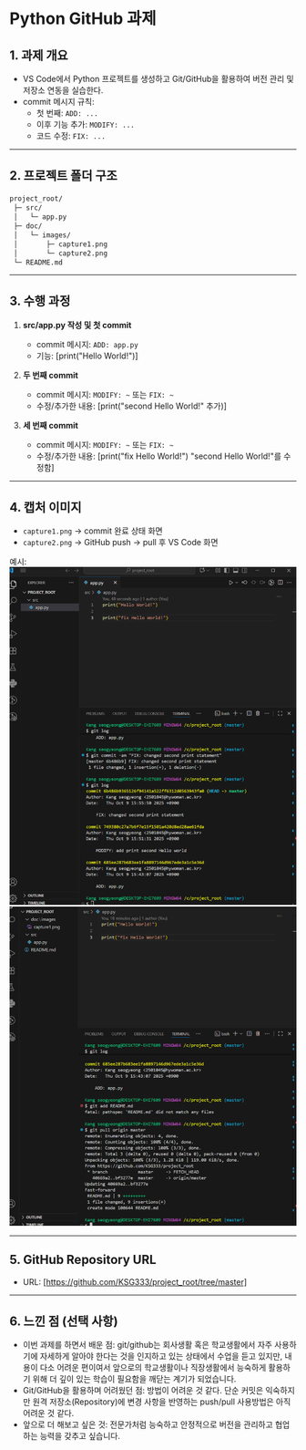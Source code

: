 # Python GitHub 과제

## 1. 과제 개요
- VS Code에서 Python 프로젝트를 생성하고 Git/GitHub을 활용하여 버전 관리 및 저장소 연동을 실습한다.  
- commit 메시지 규칙:  
  - 첫 번째: `ADD: ...`  
  - 이후 기능 추가: `MODIFY: ...`  
  - 코드 수정: `FIX: ...`  

---

## 2. 프로젝트 폴더 구조
```
project_root/
 ├─ src/
 │   └─ app.py
 ├─ doc/
 │   └─ images/
 │       ├─ capture1.png
 │       └─ capture2.png
 └─ README.md
```

---

## 3. 수행 과정
1. **src/app.py 작성 및 첫 commit**
   - commit 메시지: `ADD: app.py`  
   - 기능: [print("Hello World!")]  

2. **두 번째 commit**
   - commit 메시지: `MODIFY: ~` 또는 `FIX: ~`  
   - 수정/추가한 내용: [print("second Hello World!" 추가)]  

3. **세 번째 commit**
   - commit 메시지: `MODIFY: ~` 또는 `FIX: ~`  
   - 수정/추가한 내용: [print("fix Hello World!")   "second Hello World!"를 수정함]  

---

## 4. 캡처 이미지
- `capture1.png` → commit 완료 상태 화면  
- `capture2.png` → GitHub push → pull 후 VS Code 화면  

예시:  
![첫번째 캡처](doc/images/capture1.png)  
![두번째 캡처](doc/images/capture2.png)  

---

## 5. GitHub Repository URL
- URL: [https://github.com/KSG333/project_root/tree/master]  

---

## 6. 느낀 점 (선택 사항)
- 이번 과제를 하면서 배운 점: git/github는 회사생활 혹은 학교생활에서 자주 사용하기에 자세하게 알아야 한다는 것을 인지하고 있는 상태에서 수업을 듣고 있지만, 내용이 다소 어려운 편이여서 앞으로의 학교생활이나 직장생활에서 능숙하게 활용하기 위해 더 깊이 있는 학습이 필요함을 깨닫는 계기가 되었습니다.
- Git/GitHub을 활용하며 어려웠던 점:  방법이 어려운 것 같다. 단순 커밋은 익숙하지만 원격 저장소(Repository)에 변경 사항을 반영하는 push/pull 사용방법은 아직 어려운 것 같다.
- 앞으로 더 해보고 싶은 것:  전문가처럼 능숙하고 안정적으로 버전을 관리하고 협업하는 능력을 갖추고 싶습니다.
